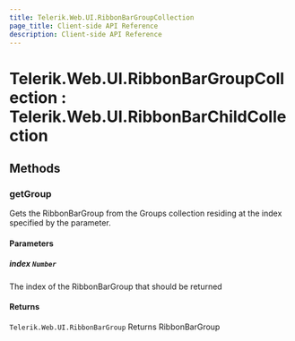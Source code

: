 ```yaml
---
title: Telerik.Web.UI.RibbonBarGroupCollection
page_title: Client-side API Reference
description: Client-side API Reference
---
```


# Telerik.Web.UI.RibbonBarGroupCollection : Telerik.Web.UI.RibbonBarChildCollection 

## Methods

###  getGroup

Gets the RibbonBarGroup from the Groups collection residing at the index specified by the parameter.

#### Parameters

##### index `Number`

The index of the RibbonBarGroup that should be returned

#### Returns

`Telerik.Web.UI.RibbonBarGroup` Returns RibbonBarGroup



